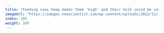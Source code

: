 ```yaml
---
title: "Feeding cows hemp makes them ‘high’ and their milk could be unsafe"
imageUrl: "https://images.newscientist.com/wp-content/uploads/2022/11/14150824/SEI_133595655.jpg?width=600"
index: 389
weight: 389
---
```

